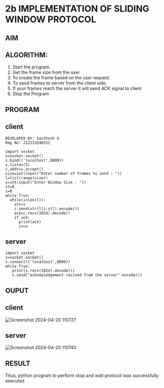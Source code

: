 # 2b IMPLEMENTATION OF SLIDING WINDOW PROTOCOL
## AIM
## ALGORITHM:
1. Start the program.
2. Get the frame size from the user
3. To create the frame based on the user request.
4. To send frames to server from the client side.
5. If your frames reach the server it will send ACK signal to client
6. Stop the Program
## PROGRAM
## client
```
DEVELOPED BY: Santhosh G
Reg No: 212223240152
```
```
import socket
s=socket.socket()
s.bind(('localhost',8000))
s.listen(5)
c,addr=s.accept()
size=int(input("Enter number of frames to send : "))
l=list(range(size))
s=int(input("Enter Window Size : "))
st=0
i=0
while True:
  while(i<len(l)):
    st+=s
    c.send(str(l[i:st]).encode())
    ack=c.recv(1024).decode()
    if ack:
      print(ack)
      i+=s
```
## server
```
import socket
s=socket.socket()
s.connect(('localhost',8000))
while True: 
   print(s.recv(1024).decode())
   s.send("acknowledgement recived from the server".encode())
```
## OUPUT
## client

![Screenshot 2024-04-20 110727](https://github.com/Danica-christa/2b_SLIDING_WINDOW_PROTOCOL/assets/151514009/6ea99178-a72d-4f4d-8dd9-9b58b3de224c)
## server

![Screenshot 2024-04-20 110740](https://github.com/Danica-christa/2b_SLIDING_WINDOW_PROTOCOL/assets/151514009/afd8da0f-2c7e-4b39-a482-4d3150599f4a)
## RESULT
Thus, python program to perform stop and wait protocol was successfully executed
